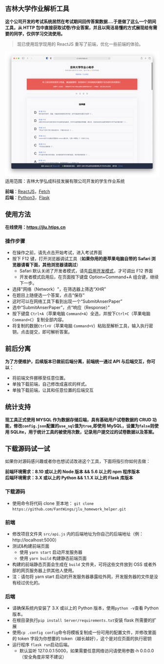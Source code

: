 ## 吉林大学作业解析工具

**这个公司开发的考试系统居然在考试期间回传答案数据....于是做了这么一个阴间工具，从 HTTP 包中直接获取试卷/作业答案，并且以简洁易懂的方式展现给有需要的同学，仅供学习交流使用。**

> 现已使用现学现用的 ReactJS 重写了前端，优化一些前端的体验。

![screenshot](public/demo.png)
适用范围：吉林大学弘成科技发展有限公司开发的学生作业系统

**前端**：[ReactJS](https://reactjs.org/)，[Fetch](https://github.com/github/fetch)  
**后端**：[Python3](https://www.python.org/)，[Flask](https://github.com/pallets/flask)

## 使用方法

**在线使用：https://jlu.htips.cn**

### 操作步骤

- 在操作之前，请先点击开始考试，进入考试界面
- 按下 F12 键，打开浏览器调试工具（**如果你用的是苹果电脑自带的 Safari 浏览器请看下面，其他浏览器请跳过**）
  - Safari 默认关闭了开发者模式，请先[启用开发模式](https://jingyan.baidu.com/article/9113f81bfa87586b3214c7d4.html)，才可调出 F12 界面
  - 开发者模式启用后，在页面按下键盘 Option+Command+A 组合键，继续下一步。
- 选择"网络（Network）"，在筛选器上筛选“XHR”
- 在题目上随便选一个答案，点击“保存”
- 这时可以在网络工具下看到出现一个“SubmitAnserPaper”
- 选中“SubmitAnserPaper”，点“响应（Response）”
- 按下键盘 `Ctrl+A`（苹果电脑 `Command+A`）全选，并按下`Ctrl+C`（苹果电脑 `Command+C`）复制全部内容。
- 将复制的数据`Ctrl+V`（苹果电脑 `Command+V`）粘贴至解析工具，输入执行密钥，点击提交，即可解析答案。

## 前后分离

**为了方便维护，后续版本已做前后端分离，前端统一通过 API 与后端交互，你可以：**

- 将前端文件挪移至任意位置。
- 单独下载前端，自己修改成喜欢的样式。
- 单独下载前端，让其和任意位置的后端交互

## 统计支持

**现工具正式使用 MYSQL 作为数据存储后端，具有基础用户试卷数据的 CRUD 功能，修改`config.json`配置的`use_sql`值为`true`,即使用 MySQL，设置为`false`则使用 SQLite，用于统计工具的被使用次数，记录用户提交过的试卷数据以及答案。**

## 下载源码试一试

如果你对源码感兴趣或者你也想试试改进这个工具，下面将指引你如何去做：

**前端环境需求：8.10 或以上的 Node 版本 && 5.6 以上的 npm 程序版本**  
**后端环境需求：3.X 或以上的 Python && 1.1.X 以上的 Flask 库版本**

### 下载源码

- 使用命令将代码 clone 至本地：
  `git clone https://github.com/FantWings/jlu_homework_helper.git`

### 前端

- 修改项目文件夹 `src/api.js` 内的后端地址为你自己的后端地址（例：http://localhost:5000）
- 测试&构建前端页面
  - 使用 `yarn start` 启动开发服务器
  - 使用 `yarn build` 构建静态前端页面
- 构建的前端静态页面会生成在 `build` 文件夹，可将这些文件放到 OSS 或者外部的网页服务器上供其他人使用。
- 注：请勿将 yarn start 启动的开发服务器暴露给外网，开发服务器的文件是没有经过优化的。

### 后端

- 请确保系统内安装了 3.X 或以上的 Python 版本，使用`python -v`查看 Python 版本。
- 在根目录执行`pip install Server/requirements.txt`安装 flask 所需要的扩展
- 使用`cp .config config`命令将模板复制成一份可用的配置文件，并修改里面的 token 字段为你想要的 token（越长越好），这个是对应页面的执行密钥
- 运行程序 `flask run`启动后端。
  - 默认监听 127.0.0.1:5000，如果需要任意网络访问请使用参数-h 0.0.0.0（安全角度非常不建议）
